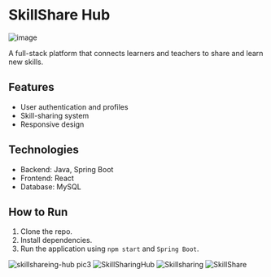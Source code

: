 # SkillShare Hub
![image](https://github.com/user-attachments/assets/79a9c15b-e5ad-4c43-b521-aaf4086b4a79)

A full-stack platform that connects learners and teachers to share and learn new skills.

## Features
- User authentication and profiles
- Skill-sharing system
- Responsive design

## Technologies
- Backend: Java, Spring Boot
- Frontend: React
- Database: MySQL

## How to Run
1. Clone the repo.
2. Install dependencies.
3. Run the application using `npm start` and `Spring Boot`.


![skillshareing-hub pic3](https://github.com/user-attachments/assets/641cfc76-8ad0-42a6-b1e0-e7477fa552d3)
![SkillSharingHub](https://github.com/user-attachments/assets/543a8f72-fd0e-4015-b5b5-62321946e079)
![Skillsharing](https://github.com/user-attachments/assets/478e3d60-41ef-4c12-b838-ac201d201b8b)
![SkillShare](https://github.com/user-attachments/assets/1ce97386-2b6a-4b2b-ae60-4b18d8873b00)
